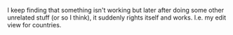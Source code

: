 I keep finding that something isn't working but later after doing some other unrelated stuff (or so I think), it suddenly rights itself and works. I.e. my edit view for countries.
